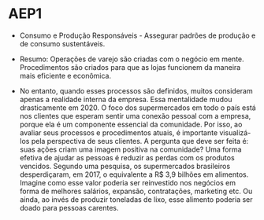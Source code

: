 # AEP1
 - Consumo e Produção Responsáveis - Assegurar padrões de produção e de consumo sustentáveis. 

 - Resumo: Operações de varejo são criadas com o negócio em mente. Procedimentos são criados para que as lojas funcionem da maneira mais eficiente e econômica. 

 - No entanto, quando esses processos são definidos, muitos consideram apenas a realidade interna da empresa. Essa mentalidade mudou drasticamente em 2020. 
O foco dos supermercados em todo o país está nos clientes que esperam sentir uma conexão pessoal com a empresa, porque ela é um componente essencial da comunidade. Por isso, ao avaliar seus processos e procedimentos atuais, é importante visualizá-los pela perspectiva de seus clientes. 
A pergunta que deve ser feita é: suas ações criam uma imagem positiva na comunidade? Uma forma efetiva de ajudar as pessoas é reduzir as perdas com os produtos vencidos. 
Segundo uma pesquisa, os supermercados brasileiros desperdiçaram, em 2017, o equivalente a R$ 3,9 bilhões em alimentos. Imagine como esse valor poderia ser reinvestido nos negócios em forma de melhores salários, expansão, contratações, marketing etc. Ou ainda, ao invés de produzir toneladas de lixo, esse alimento poderia ser doado para pessoas carentes.

